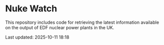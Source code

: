 # Nuke Watch

This repository includes code for retrieving the latest information available on the output of EDF nuclear power plants in the UK.

Last updated: 2025-10-11 18:18